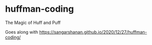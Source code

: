# huffman-coding

The Magic of Huff and Puff 

Goes along with https://sangarshanan.github.io/2020/12/27/huffman-coding/
